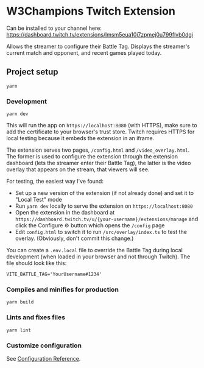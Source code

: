 # W3Champions Twitch Extension

Can be installed to your channel here: https://dashboard.twitch.tv/extensions/lmsm5eua10j7zpmej0u799flvb0dgi

Allows the streamer to configure their Battle Tag. Displays the streamer's
current match and opponent, and recent games played today.

## Project setup
```
yarn
```

### Development
```
yarn dev
```

This will run the app on `https://localhost:8080` (with HTTPS), make sure to
add the certificate to your browser's trust store. Twitch requires HTTPS
for local testing because it embeds the extension in an iframe.

The extension serves two pages, `/config.html` and `/video_overlay.html`.
The former is used to configure the extension through the extension dashboard
(lets the streamer enter their Battle Tag), the latter is the video overlay
that appears on the stream, that viewers will see.

For testing, the easiest way I've found:
- Set up a new version of the extension (if not already done) and set it to "Local Test" mode
- Run `yarn dev` locally to serve the extension on `https://localhost:8080`
- Open the extension in the dashboard at `https://dashboard.twitch.tv/u/{your-username}/extensions/manage` and click the Configure ⚙️ button which opens the `/config` page
- Edit `config.html` to switch it to run `/src/overlay/index.ts` to test the overlay. (Obviously, don't commit this change.)

You can create a `.env.local` file to override the Battle Tag during local development
(when loaded in your browser and not through Twitch). The file should look like this:

```env
VITE_BATTLE_TAG='YourUsername#1234'
```

### Compiles and minifies for production
```
yarn build
```

### Lints and fixes files
```
yarn lint
```

### Customize configuration
See [Configuration Reference](https://cli.vuejs.org/config/).
